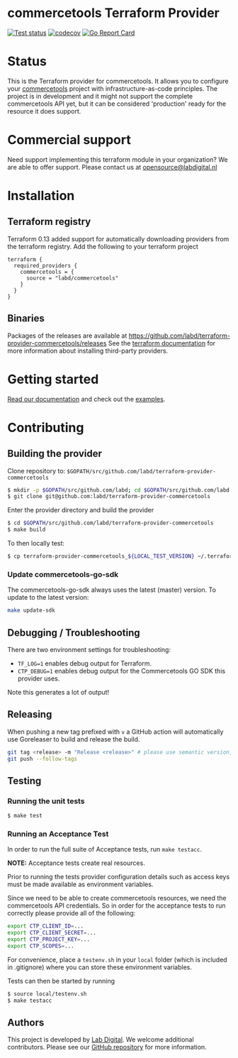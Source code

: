 # commercetools Terraform Provider

[![Test status](https://github.com/labd/terraform-provider-commercetools/workflows/Run%20Tests/badge.svg)](https://github.com/labd/terraform-provider-commercetools/actions?query=workflow%3A%22Run+Tests%22)
[![codecov](https://codecov.io/gh/LabD/terraform-provider-commercetools/branch/master/graph/badge.svg)](https://codecov.io/gh/LabD/terraform-provider-commercetools)
[![Go Report Card](https://goreportcard.com/badge/github.com/labd/terraform-provider-commercetools)](https://goreportcard.com/report/github.com/labd/terraform-provider-commercetools)

# Status

This is the Terraform provider for commercetools. It allows you to configure
your [commercetools](https://commercetools.com/) project with
infrastructure-as-code principles. The project is in development and it might
not support the complete commercetools API yet, but it can be considered
'production' ready for the resource it does support.

# Commercial support

Need support implementing this terraform module in your organization? We are
able to offer support. Please contact us at opensource@labdigital.nl

# Installation

## Terraform registry

Terraform 0.13 added support for automatically downloading providers from
the terraform registry. Add the following to your terraform project

```hcl
terraform {
  required_providers {
    commercetools = {
      source = "labd/commercetools"
    }
  }
}
```

## Binaries

Packages of the releases are available at
https://github.com/labd/terraform-provider-commercetools/releases See the
[terraform documentation](https://www.terraform.io/docs/configuration/providers.html#third-party-plugins)
for more information about installing third-party providers.

# Getting started

[Read our documentation](https://registry.terraform.io/providers/labd/commercetools/latest/docs)
and check out the [examples](https://registry.terraform.io/providers/labd/commercetools/latest/docs/guides/examples).

# Contributing

## Building the provider

Clone repository to: `$GOPATH/src/github.com/labd/terraform-provider-commercetools`

```sh
$ mkdir -p $GOPATH/src/github.com/labd; cd $GOPATH/src/github.com/labd
$ git clone git@github.com:labd/terraform-provider-commercetools
```

Enter the provider directory and build the provider

```sh
$ cd $GOPATH/src/github.com/labd/terraform-provider-commercetools
$ make build
```

To then locally test:

```sh
$ cp terraform-provider-commercetools_${LOCAL_TEST_VERSION} ~/.terraform.d/plugins/local/labd/commercetools/${LOCAL_TEST_VERSION}/${OS_ARCH}/terraform-provider-commercetools_${LOCAL_TEST_VERSION}
```

### Update commercetools-go-sdk

The commercetools-go-sdk always uses the latest (master) version. To update to
the latest version:

```sh
make update-sdk
```

## Debugging / Troubleshooting

There are two environment settings for troubleshooting:

- `TF_LOG=1` enables debug output for Terraform.
- `CTP_DEBUG=1` enables debug output for the Commercetools GO SDK this provider uses.

Note this generates a lot of output!

## Releasing

When pushing a new tag prefixed with `v` a GitHub action will automatically
use Goreleaser to build and release the build.

```sh
git tag <release> -m "Release <release>" # please use semantic version, so always vX.Y.Z
git push --follow-tags
```

## Testing

### Running the unit tests

```sh
$ make test
```

### Running an Acceptance Test

In order to run the full suite of Acceptance tests, run `make testacc`.

**NOTE:** Acceptance tests create real resources.

Prior to running the tests provider configuration details such as access keys
must be made available as environment variables.

Since we need to be able to create commercetools resources, we need the
commercetools API credentials. So in order for the acceptance tests to run
correctly please provide all of the following:

```sh
export CTP_CLIENT_ID=...
export CTP_CLIENT_SECRET=...
export CTP_PROJECT_KEY=...
export CTP_SCOPES=...
```

For convenience, place a `testenv.sh` in your `local` folder (which is
included in .gitignore) where you can store these environment variables.

Tests can then be started by running

```sh
$ source local/testenv.sh
$ make testacc
```

## Authors

This project is developed by [Lab Digital](https://www.labdigital.nl). We
welcome additional contributors. Please see our
[GitHub repository](https://github.com/labd/terraform-provider-commercetools)
for more information.
